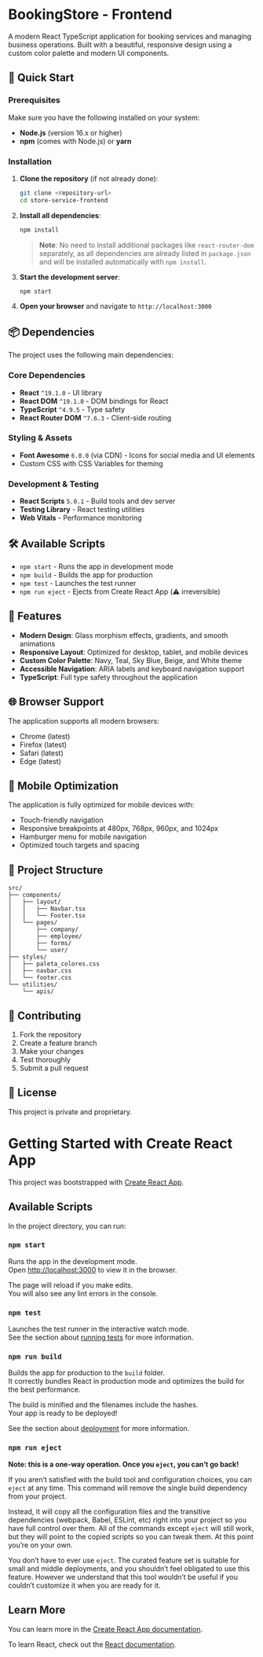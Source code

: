 
# BookingStore - Frontend

A modern React TypeScript application for booking services and managing business operations. Built with a beautiful, responsive design using a custom color palette and modern UI components.

## 🚀 Quick Start

### Prerequisites

Make sure you have the following installed on your system:

- **Node.js** (version 16.x or higher)
- **npm** (comes with Node.js) or **yarn**

### Installation

1. **Clone the repository** (if not already done):

   ```bash
   git clone <repository-url>
   cd store-service-frontend
   ```

2. **Install all dependencies**:

   ```bash
   npm install
   ```

   > **Note**: No need to install additional packages like `react-router-dom` separately, as all dependencies are already listed in `package.json` and will be installed automatically with `npm install`.

3. **Start the development server**:

   ```bash
   npm start
   ```

4. **Open your browser** and navigate to `http://localhost:3000`

## 📦 Dependencies

The project uses the following main dependencies:

### Core Dependencies

- **React** `^19.1.0` - UI library
- **React DOM** `^19.1.0` - DOM bindings for React
- **TypeScript** `^4.9.5` - Type safety
- **React Router DOM** `^7.6.3` - Client-side routing

### Styling & Assets

- **Font Awesome** `6.0.0` (via CDN) - Icons for social media and UI elements
- Custom CSS with CSS Variables for theming

### Development & Testing

- **React Scripts** `5.0.1` - Build tools and dev server
- **Testing Library** - React testing utilities
- **Web Vitals** - Performance monitoring

## 🛠️ Available Scripts

- `npm start` - Runs the app in development mode
- `npm build` - Builds the app for production
- `npm test` - Launches the test runner
- `npm run eject` - Ejects from Create React App (⚠️ irreversible)

## 🎨 Features

- **Modern Design**: Glass morphism effects, gradients, and smooth animations
- **Responsive Layout**: Optimized for desktop, tablet, and mobile devices
- **Custom Color Palette**: Navy, Teal, Sky Blue, Beige, and White theme
- **Accessible Navigation**: ARIA labels and keyboard navigation support
- **TypeScript**: Full type safety throughout the application

## 🌐 Browser Support

The application supports all modern browsers:

- Chrome (latest)
- Firefox (latest)
- Safari (latest)
- Edge (latest)

## 📱 Mobile Optimization

The application is fully optimized for mobile devices with:

- Touch-friendly navigation
- Responsive breakpoints at 480px, 768px, 960px, and 1024px
- Hamburger menu for mobile navigation
- Optimized touch targets and spacing

## 🎯 Project Structure

```
src/
├── components/
│   ├── layout/
│   │   ├── Navbar.tsx
│   │   └── Footer.tsx
│   └── pages/
│       ├── company/
│       ├── employee/
│       ├── forms/
│       └── user/
├── styles/
│   ├── paleta_colores.css
│   ├── navbar.css
│   └── footer.css
└── utilities/
    └── apis/
```

## 🤝 Contributing

1. Fork the repository
2. Create a feature branch
3. Make your changes
4. Test thoroughly
5. Submit a pull request

## 📄 License

This project is private and proprietary.

# Getting Started with Create React App

This project was bootstrapped with [Create React App](https://github.com/facebook/create-react-app).

## Available Scripts

In the project directory, you can run:

### `npm start`

Runs the app in the development mode.\
Open [http://localhost:3000](http://localhost:3000) to view it in the browser.

The page will reload if you make edits.\
You will also see any lint errors in the console.

### `npm test`

Launches the test runner in the interactive watch mode.\
See the section about [running tests](https://facebook.github.io/create-react-app/docs/running-tests) for more information.

### `npm run build`

Builds the app for production to the `build` folder.\
It correctly bundles React in production mode and optimizes the build for the best performance.

The build is minified and the filenames include the hashes.\
Your app is ready to be deployed!

See the section about [deployment](https://facebook.github.io/create-react-app/docs/deployment) for more information.

### `npm run eject`

**Note: this is a one-way operation. Once you `eject`, you can’t go back!**

If you aren’t satisfied with the build tool and configuration choices, you can `eject` at any time. This command will remove the single build dependency from your project.

Instead, it will copy all the configuration files and the transitive dependencies (webpack, Babel, ESLint, etc) right into your project so you have full control over them. All of the commands except `eject` will still work, but they will point to the copied scripts so you can tweak them. At this point you’re on your own.

You don’t have to ever use `eject`. The curated feature set is suitable for small and middle deployments, and you shouldn’t feel obligated to use this feature. However we understand that this tool wouldn’t be useful if you couldn’t customize it when you are ready for it.

## Learn More

You can learn more in the [Create React App documentation](https://facebook.github.io/create-react-app/docs/getting-started).

To learn React, check out the [React documentation](https://reactjs.org/).

